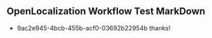 ## OpenLocalization Workflow Test MarkDown
* 9ac2e945-4bcb-455b-acf0-03692b22954b thanks!

<!--HONumber=Sep16_HO1-->


